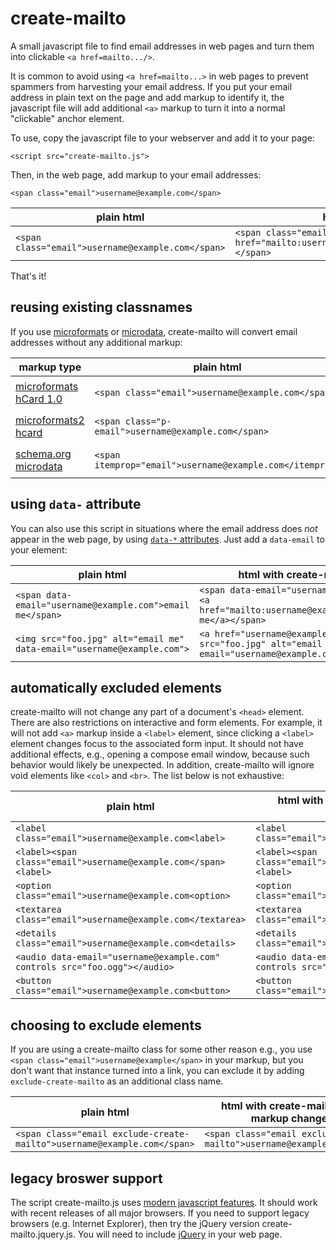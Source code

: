 # create-mailto
A small javascript file to find email addresses in web pages and turn them into clickable `<a href=mailto.../>`.

It is common to avoid using `<a href=mailto...>` in web pages to prevent spammers from harvesting your email address. If you put your email address in plain text on the page and add markup to identify it, the javascript file will add additional `<a>` markup to turn it into a normal "clickable" anchor element.

To use, copy the javascript file to your webserver and add it to your page:

`<script src="create-mailto.js">`

Then, in the web page, add markup to your email addresses:

`<span class="email">username@example.com</span>`

plain html | html with create-mailto.js
-------------------- | -------------------
`<span class="email">username@example.com</span>` | `<span class="email"><a href="mailto:username@example.com">username@example.com</a></span>`

That's it!

## reusing existing classnames

If you use [microformats](http://microformats.org/) or [microdata](https://www.w3.org/TR/microdata/), create-mailto will convert email addresses without any additional markup:

markup type | plain html           | html with create-mailto.js
------------|--------------------- | -------------------
[microformats hCard 1.0](http://microformats.org/wiki/hCard) | `<span class="email">username@example.com</span>` | `<span class="email"><a href="mailto:username@example.com">username@example.com</a></span>`
[microformats2 hcard](http://microformats.org/wiki/h-card) | `<span class="p-email">username@example.com</span>` | `<span class="p-email"><a href="mailto:username@example.com">username@example.com</a></span>`
[schema.org microdata](https://schema.org/email) | `<span itemprop="email">username@example.com</itemprop>`| `<span itemprop="email"><a href="mailto:username@example.com">username@example.com</a></span>`

## using `data-` attribute
You can also use this script in situations where the email address does *not* appear in the web page, by using [`data-*` attributes](https://developer.mozilla.org/en-US/docs/Learn/HTML/Howto/Use_data_attributes). Just add a `data-email` to your element:

plain html           | html with create-mailto.js
-------------------- | -------------------
`<span data-email="username@example.com">email me</span>` | `<span data-email="username@example.com"><a href="mailto:username@example.com">email me</a></span>`
`<img src="foo.jpg" alt="email me" data-email="username@example.com">` | `<a href="username@example.com"><img src="foo.jpg" alt="email me" data-email="username@example.com"></a>`

## automatically excluded elements
create-mailto will not change any part of a document's `<head>` element. There are also restrictions on interactive and form elements. For example, it will not add `<a>` markup inside a `<label>` element, since clicking a `<label>` element changes focus to the associated form input. It should not have additional effects, e.g., opening a compose email window, because such behavior would likely be unexpected. In addition, create-mailto will ignore void elements like `<col>` and `<br>`. The list below is not exhaustive:

plain html           | html with create-mailto.js (no markup changes)
-------------------- | ----------------------------------------------
`<label class="email">username@example.com<label>` | `<label class="email">username@example.com<label>`
`<label><span class="email">username@example.com</span><label>` | `<label><span class="email">username@example.com</span><label>`
`<option class="email">username@example.com<option>` | `<option class="email">username@example.com<option>`
`<textarea class="email">username@example.com</textarea>` | `<textarea class="email">username@example.com</textarea>`
`<details class="email">username@example.com<details>` | `<details class="email">username@example.com<details>`
`<audio data-email="username@example.com" controls src="foo.ogg"></audio>` | `<audio data-email="username@example.com" controls src="foo.ogg"></audio>`
`<button class="email">username@example.com<button>` | `<button class="email">username@example.com<button>`

## choosing to exclude elements
If you are using a create-mailto class for some other reason e.g., you use `<span class="email">username@example</span>` in your markup, but you don't want that instance turned into a link, you can exclude it by adding `exclude-create-mailto` as an additional class name.

plain html           | html with create-mailto.js (no markup changes)
-------------------- | -------------------
`<span class="email exclude-create-mailto">username@example.com</span>` | `<span class="email exclude-create-mailto">username@example.com</span>`

## legacy broswer support
The script create-mailto.js uses [modern javascript features](http://es6-features.org/). It should work with recent releases of all major browsers. If you need to support legacy browsers (e.g. Internet Explorer), then try the jQuery version create-mailto.jquery.js. You will need to include [jQuery](http://code.jquery.com/) in your web page.